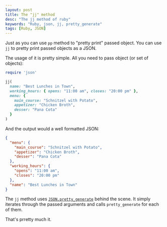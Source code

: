 ```yaml
---
layout: post
title: The "jj" method
desc: "The jj method of ruby"
keywords: "Ruby, json, jj, pretty_generate"
tags: [Ruby, JSON]
---
```


Just as you can use `pp` method to "pretty print" passed object. You can use `jj` to pretty print passed objects as a JSON.

The usage of it is pretty simple. All you need to pass object (or set of objects):

``` ruby
require 'json'

jj(
  name: "Best Lunches in Town",
  working_hours: { opens: "11:00 am", closes: "20:00 pm" },
  menu: {
    main_course: "Schnitzel with Potato",
    appetizer: "Chicken Broth",
    desser: "Pana Cota"
  }
)
```

And the output would a well formatted JSON:

``` json
{
  "menu": {
    "main_course": "Schnitzel with Potato",
    "appetizer": "Chicken Broth",
    "desser": "Pana Cota"
  },
  "working_hours": {
    "opens": "11:00 am",
    "closes": "20:00 pm"
  },
  "name": "Best Lunches in Town"
}
```

The `jj` method uses [`JSON.pretty_generate`](http://ruby-doc.org/stdlib-2.3.0/libdoc/json/rdoc/JSON.html#method-i-pretty_generate) behind the scene.
It simply iterates through the passed arguments and calls `pretty_generate` for each of them.

That's prretty much it.
